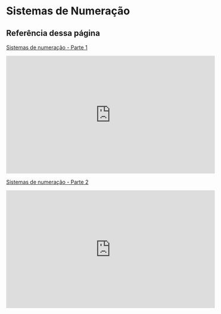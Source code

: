 # Sistemas de Numeração

## Referência dessa página

[Sistemas de numeração - Parte 1](https://youtu.be/RuXmtYdmQKY?si=TcqBYoOhmSgdZ31D)
<iframe width="560" height="315" src="https://www.youtube.com/embed/RuXmtYdmQKY?si=TcqBYoOhmSgdZ31D" title="YouTube video player" frameborder="0" allow="accelerometer; autoplay; clipboard-write; encrypted-media; gyroscope; picture-in-picture; web-share" referrerpolicy="strict-origin-when-cross-origin" allowfullscreen></iframe>

[Sistemas de numeração - Parte 2](https://youtu.be/MhaGPACGIEs?si=My04Rwnz1IxlI0U8)
<iframe width="560" height="315" src="https://www.youtube.com/embed/MhaGPACGIEs?si=My04Rwnz1IxlI0U8" title="YouTube video player" frameborder="0" allow="accelerometer; autoplay; clipboard-write; encrypted-media; gyroscope; picture-in-picture; web-share" referrerpolicy="strict-origin-when-cross-origin" allowfullscreen></iframe>